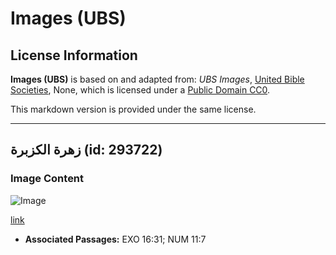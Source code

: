 # Images (UBS)

## License Information

**Images (UBS)** is based on and adapted from: _UBS Images_, [United Bible Societies](https://unitedbiblesocieties.org/), None, which is licensed under a [Public Domain CC0](https://creativecommons.org/public-domain/cc0/).

This markdown version is provided under the same license.



--------------------------------

## زهرة الكزبرة (id: 293722)

### Image Content

![Image](https://cdn.aquifer.bible/aquifer-content/resources/Media/WEB-0146_coriander_flower.jpg)

[link](https://cdn.aquifer.bible/aquifer-content/resources/Media/WEB-0146_coriander_flower.jpg)

* **Associated Passages:** EXO 16:31; NUM 11:7

